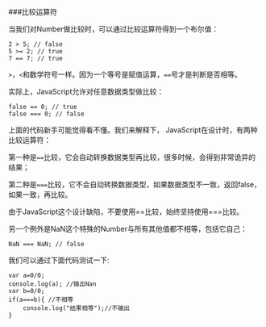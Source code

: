 ###比较运算符

当我们对Number做比较时，可以通过比较运算符得到一个布尔值：

```
2 > 5; // false
5 >= 2; // true
7 == 7; // true
```
`>`，`<`和数学符号一样。因为一个等号是赋值运算，`==`号才是判断是否相等。


实际上，JavaScript允许对任意数据类型做比较：
```
false == 0; // true
false === 0; // false
```
上面的代码新手可能觉得看不懂。我们来解释下，
JavaScript在设计时，有两种比较运算符：

第一种是`==`比较，它会自动转换数据类型再比较，很多时候，会得到非常诡异的结果；

第二种是`===`比较，它不会自动转换数据类型，如果数据类型不一致，返回false，如果一致，再比较。

由于JavaScript这个设计缺陷，不要使用==比较，始终坚持使用===比较。

另一个例外是NaN这个特殊的Number与所有其他值都不相等，包括它自己：
```
NaN === NaN; // false
```
我们可以通过下面代码测试一下:
```
var a=0/0;
console.log(a); //输出Nan
var b=0/0;  
if(a===b){ //不相等
    console.log("结果相等");//不输出
}
```